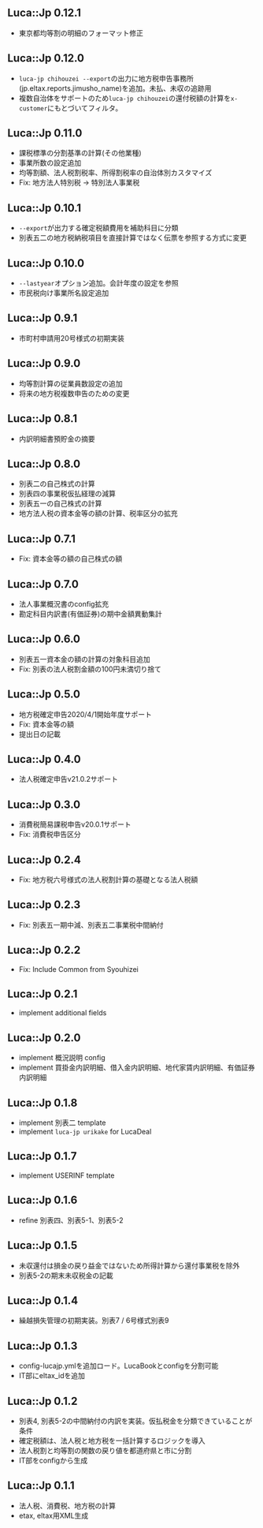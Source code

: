 ## Luca::Jp 0.12.1

* 東京都均等割の明細のフォーマット修正

## Luca::Jp 0.12.0

* `luca-jp chihouzei --export`の出力に地方税申告事務所(jp.eltax.reports.jimusho_name)を追加。未払、未収の追跡用
* 複数自治体をサポートのため`luca-jp chihouzei`の還付税額の計算を`x-customer`にもとづいてフィルタ。

## Luca::Jp 0.11.0

* 課税標準の分割基準の計算(その他業種)
* 事業所数の設定追加
* 均等割額、法人税割税率、所得割税率の自治体別カスタマイズ
* Fix: 地方法人特別税 -> 特別法人事業税

## Luca::Jp 0.10.1

* `--export`が出力する確定税額費用を補助科目に分類
* 別表五二の地方税納税項目を直接計算ではなく伝票を参照する方式に変更

## Luca::Jp 0.10.0

* `--lastyear`オプション追加。会計年度の設定を参照
* 市民税向け事業所名設定追加

## Luca::Jp 0.9.1

* 市町村申請用20号様式の初期実装

## Luca::Jp 0.9.0

* 均等割計算の従業員数設定の追加
* 将来の地方税複数申告のための変更

## Luca::Jp 0.8.1

* 内訳明細書預貯金の摘要

## Luca::Jp 0.8.0

* 別表二の自己株式の計算
* 別表四の事業税仮払経理の減算
* 別表五一の自己株式の計算
* 地方法人税の資本金等の額の計算、税率区分の拡充

## Luca::Jp 0.7.1

* Fix: 資本金等の額の自己株式の額

## Luca::Jp 0.7.0

* 法人事業概況書のconfig拡充
* 勘定科目内訳書(有価証券)の期中金額異動集計

## Luca::Jp 0.6.0

* 別表五一資本金の額の計算の対象科目追加
* Fix: 別表の法人税割金額の100円未満切り捨て

## Luca::Jp 0.5.0

* 地方税確定申告2020/4/1開始年度サポート
* Fix: 資本金等の額
* 提出日の記載

## Luca::Jp 0.4.0

* 法人税確定申告v21.0.2サポート

## Luca::Jp 0.3.0

* 消費税簡易課税申告v20.0.1サポート
* Fix: 消費税申告区分

## Luca::Jp 0.2.4

* Fix: 地方税六号様式の法人税割計算の基礎となる法人税額

## Luca::Jp 0.2.3

* Fix: 別表五一期中減、別表五二事業税中間納付

## Luca::Jp 0.2.2

* Fix: Include Common from Syouhizei

## Luca::Jp 0.2.1

* implement additional fields

## Luca::Jp 0.2.0

* implement 概況説明 config
* implement 買掛金内訳明細、借入金内訳明細、地代家賃内訳明細、有価証券内訳明細

## Luca::Jp 0.1.8

* implement 別表二 template
* implement `luca-jp urikake` for LucaDeal

## Luca::Jp 0.1.7

* implement USERINF template

## Luca::Jp 0.1.6

* refine 別表四、別表5-1、別表5-2

## Luca::Jp 0.1.5

* 未収還付は損金の戻り益金ではないため所得計算から還付事業税を除外
* 別表5-2の期末未収税金の記載

## Luca::Jp 0.1.4

* 繰越損失管理の初期実装。別表7 / 6号様式別表9

## Luca::Jp 0.1.3

* config-lucajp.ymlを追加ロード。LucaBookとconfigを分割可能
* IT部にeltax_idを追加

## Luca::Jp 0.1.2

* 別表4, 別表5-2の中間納付の内訳を実装。仮払税金を分類できていることが条件
* 確定税額は、法人税と地方税を一括計算するロジックを導入
* 法人税割と均等割の関数の戻り値を都道府県と市に分割
* IT部をconfigから生成

## Luca::Jp 0.1.1

* 法人税、消費税、地方税の計算
* etax, eltax用XML生成
